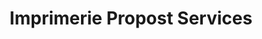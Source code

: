 ---
title: "Imprimerie Propost Services"
url: /rouen/imprimerie-propost-services/
shop: copyshop
---